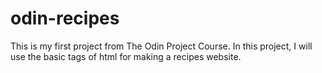 # odin-recipes

This is my first project from The Odin Project Course.
In this project, I will use the basic tags of html for making a recipes website.